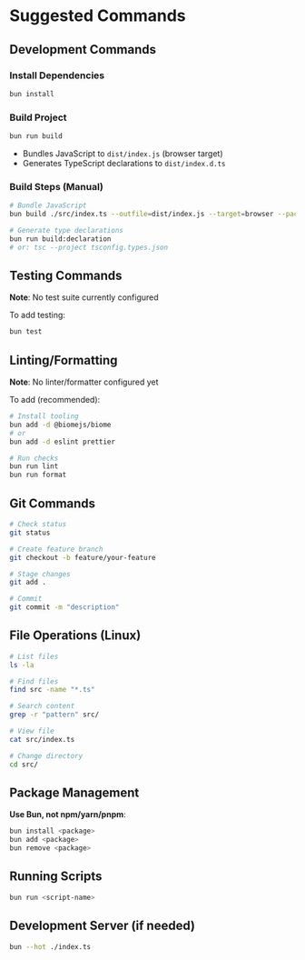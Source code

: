 # Suggested Commands

## Development Commands

### Install Dependencies
```bash
bun install
```

### Build Project
```bash
bun run build
```
- Bundles JavaScript to `dist/index.js` (browser target)
- Generates TypeScript declarations to `dist/index.d.ts`

### Build Steps (Manual)
```bash
# Bundle JavaScript
bun build ./src/index.ts --outfile=dist/index.js --target=browser --packages=external

# Generate type declarations
bun run build:declaration
# or: tsc --project tsconfig.types.json
```

## Testing Commands
**Note**: No test suite currently configured

To add testing:
```bash
bun test
```

## Linting/Formatting
**Note**: No linter/formatter configured yet

To add (recommended):
```bash
# Install tooling
bun add -d @biomejs/biome
# or
bun add -d eslint prettier

# Run checks
bun run lint
bun run format
```

## Git Commands
```bash
# Check status
git status

# Create feature branch
git checkout -b feature/your-feature

# Stage changes
git add .

# Commit
git commit -m "description"
```

## File Operations (Linux)
```bash
# List files
ls -la

# Find files
find src -name "*.ts"

# Search content
grep -r "pattern" src/

# View file
cat src/index.ts

# Change directory
cd src/
```

## Package Management
**Use Bun, not npm/yarn/pnpm**:
```bash
bun install <package>
bun add <package>
bun remove <package>
```

## Running Scripts
```bash
bun run <script-name>
```

## Development Server (if needed)
```bash
bun --hot ./index.ts
```
